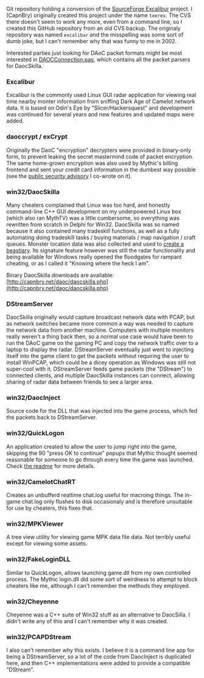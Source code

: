 Git repository holding a conversion of the [SourceForge Excalibur](https://sourceforge.net/projects/excalibar/) project. I (CapnBry) originally created this project under the name `teerex`. The CVS there doesn't seem to work any more, even from a command line, so I created this GitHub repository from an old CVS backup. The originaly repository was named `excalibar` and the misspelling was some sort of dumb joke, but I can't remember why that was funny to me in 2002.

Interested parties just looking for DAoC packet formats might be most interested in [DAOCConnection.pas](win32/Common/PacketSniff/DAOCConnection.pas), which contains all the packet parsers for DaocSkilla.

### Excalibur

Excalibur is the commonly used Linux GUI radar application for viewing real time nearby monter information from sniffing Dark Age of Camelot network data. It is based on Odin's Eye by "Slicer/Hackersquest" and development was continued for several years and new features and updated maps were added.

### daoccrypt / exCrypt

Originally the DaoC "encryption" decrypters were provided in binary-only form, to prevent leaking the secret mastermind code of packet encryption. The same home-grown encryption was also used by Mythic's billing frontend and sent your credit card information in the dumbest way possible (see the [public security advisory](http://capnbry.net/daoc/advisory20031211/) I co-wrote on it).

### win32/DaocSkilla

Many cheaters complained that Linux was too hard, and honestly command-line C++ GUI development on my underpowered Linux box (which also ran MythTV) was a little cumbersome, so everything was rewritten from scratch in Delphi for Win32. DaocSkilla was so named because it also contained many tradeskill functions, as well as a fully automating doing tradeskill tasks / buying materials / map navigation / craft queues. Monster location data was also collected and used to [create a beastiary](http://capnbry.net/daoc/). Its signature feature however was still the radar functionality and being available for Windows really opened the floodgates for rampant cheating, or as I called it "Knowing where the heck I am".

Binary DaocSkilla downloads are available:
[http://capnbry.net/daoc/daocskilla.php](http://capnbry.net/daoc/daocskilla.php)

### DStreamServer

DaocSkilla originally would capture broadcast network data with PCAP, but as network switches became more common a way was needed to capture the network data from another machine. Computers with multiple monitors really weren't a thing back then, so a normal use case would have been to run the DAoC game on the gaming PC and copy the network traffic over to a laptop to display the radar. DStreamServer eventually just went to injecting itself into the game client to get the packets without requiring the user to install WinPCAP, which could be a dicey operation as Windows was still not super-cool with it. DStreamServer feeds game packets (the "DStream") to connected clients, and multiple DaocSkilla instances can connect, allowing sharing of radar data between friends to see a larger area.

### win32/DaocInject

Source code for the DLL that was injected into the game process, which fed the packets back to DStreamServer.

### win32/QuickLogon

An application created to allow the user to jump right into the game, skipping the 90 "press OK to continue" popups that Mythic thought seemed reasonable for someone to go through every time the game was launched. Check [the readme](win32/QuickLogon/readme_LGDD.txt) for more details.

### win32/CamelotChatRT

Creates an unbufferd realtime chat.log useful for macroing things. The in-game chat.log only flushes to disk occasionaly and is therefore unsuitable for use by cheaters, this fixes that.

### win32/MPKViewer

A tree view utility for viewing game MPK data file data. Not terribly useful except for viewing some assets.

### win32/FakeLoginDLL

Similar to QuickLogon, allows launching game.dll from my own controlled process. The Mythic login.dll did some sort of weirdness to attempt to block cheaters like me, although I can't remember the methods they employed.

### win32/Cheyenne

Cheyenne was a C++ suite of Win32 stuff as an alternative to DaocSilla. I didn't write any of this and I can't remember why it was created.

### win32/PCAPDStream

I also can't remember why this exists. I believe it is a command line app for being a DStreamServer, so a lot of the code from DaocInject is duplicated here, and then C++ implementations were added to provide a compatible "DStream".